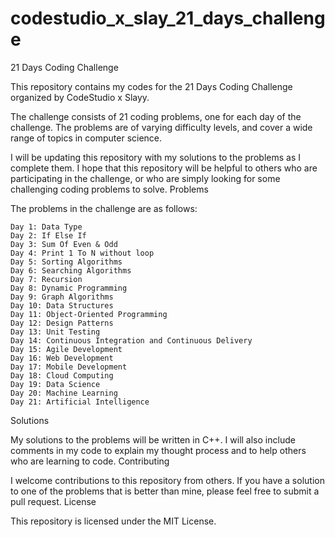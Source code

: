 # codestudio_x_slay_21_days_challenge
21 Days Coding Challenge

This repository contains my codes for the 21 Days Coding Challenge organized by CodeStudio x Slayy.

The challenge consists of 21 coding problems, one for each day of the challenge. The problems are of varying difficulty levels, and cover a wide range of topics in computer science.

I will be updating this repository with my solutions to the problems as I complete them. I hope that this repository will be helpful to others who are participating in the challenge, or who are simply looking for some challenging coding problems to solve.
Problems

The problems in the challenge are as follows:

    Day 1: Data Type
    Day 2: If Else If
    Day 3: Sum Of Even & Odd
    Day 4: Print 1 To N without loop
    Day 5: Sorting Algorithms
    Day 6: Searching Algorithms
    Day 7: Recursion
    Day 8: Dynamic Programming
    Day 9: Graph Algorithms
    Day 10: Data Structures
    Day 11: Object-Oriented Programming
    Day 12: Design Patterns
    Day 13: Unit Testing
    Day 14: Continuous Integration and Continuous Delivery
    Day 15: Agile Development
    Day 16: Web Development
    Day 17: Mobile Development
    Day 18: Cloud Computing
    Day 19: Data Science
    Day 20: Machine Learning
    Day 21: Artificial Intelligence

Solutions

My solutions to the problems will be written in C++. I will also include comments in my code to explain my thought process and to help others who are learning to code.
Contributing

I welcome contributions to this repository from others. If you have a solution to one of the problems that is better than mine, please feel free to submit a pull request.
License

This repository is licensed under the MIT License.

